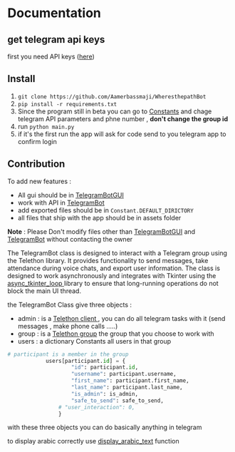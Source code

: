 # Documentation


## get telegram api keys

first you need API keys ([here](https://core.telegram.org/api/obtaining_api_id))

## Install

1. `git clone https://github.com/Aamerbassmaji/WheresthepathBot`
1. `pip install -r requirements.txt`
2. Since the program still in beta you can go to [Constants](./neura/Constants.py) and chage telegram API parameters and phne number , **don't change the group id**
3. run `python main.py`
4. if it's the first run the app will ask for code send to you telegram app to confirm login




## Contribution

To add new features :
- All gui should be in [TelegramBotGUI](./neura/TelegramBotGUI.py)
- work with API in [TelegramBot](./neura/TelegramBot.py)
- add exported files should be in `Constant.DEFAULT_DIRICTORY`
- all files that ship with the app should be in assets folder

**Note** : Please Don't modify files other than  [TelegramBotGUI](./neura/TelegramBotGUI.py) and [TelegramBot](./neura/TelegramBot.py) without contacting the owner

The TelegramBot class is designed to interact with a Telegram group using the Telethon library. It provides functionality to send messages, take attendance during voice chats, and export user information. The class is designed to work asynchronously and integrates with Tkinter using the [ async_tkinter_loop ](https://github.com/insolor/async-tkinter-loop) library to ensure that long-running operations do not block the main UI thread.

the TelegramBot Class give three objects :
- admin : is a [ Telethon client ](https://docs.telethon.dev/en/stable/modules/client.html) , you can do all telegram tasks with it (send messages , make phone calls .....)
- group  : is a [Telethon group](https://docs.telethon.dev/en/stable/concepts/chats-vs-channels.html#chats) the group that you choose to work with
- users : a dictionary Constants all users in that group
```python
# participant is a member in the group
            users[participant.id] = {
                    "id": participant.id,
                    "username": participant.username,
                    "first_name": participant.first_name,
                    "last_name": participant.last_name,
                    "is_admin": is_admin,
                    "safe_to_send": safe_to_send,
                # "user_interaction": 0,
                }
```

with these three objects you can do basically anything in telegram


to display arabic correctly use [display_arabic_text](./neura/utils.py) function


